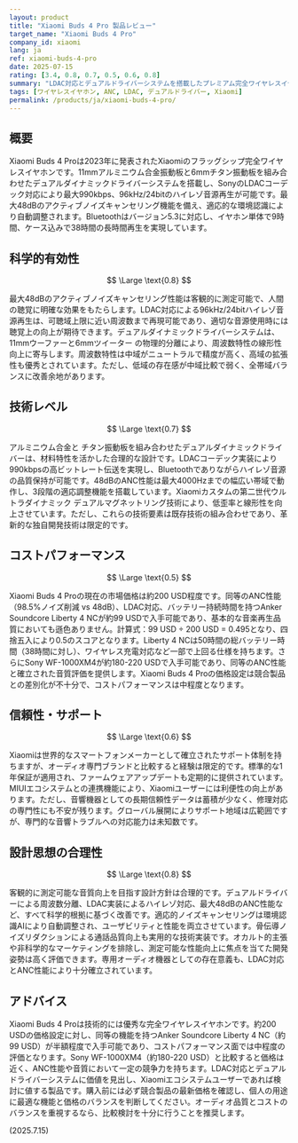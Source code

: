 ```yaml
---
layout: product
title: "Xiaomi Buds 4 Pro 製品レビュー"
target_name: "Xiaomi Buds 4 Pro"
company_id: xiaomi
lang: ja
ref: xiaomi-buds-4-pro
date: 2025-07-15
rating: [3.4, 0.8, 0.7, 0.5, 0.6, 0.8]
summary: "LDAC対応とデュアルドライバーシステムを搭載したプレミアム完全ワイヤレスイヤホンですが、同等機能製品の価格競争激化により、コストパフォーマンスで劣勢が目立ちます。"
tags: [ワイヤレスイヤホン, ANC, LDAC, デュアルドライバー, Xiaomi]
permalink: /products/ja/xiaomi-buds-4-pro/
---
```


## 概要

Xiaomi Buds 4 Proは2023年に発表されたXiaomiのフラッグシップ完全ワイヤレスイヤホンです。11mmアルミニウム合金振動板と6mmチタン振動板を組み合わせたデュアルダイナミックドライバーシステムを搭載し、SonyのLDACコーデック対応により最大990kbps、96kHz/24bitのハイレゾ音源再生が可能です。最大48dBのアクティブノイズキャンセリング機能を備え、適応的な環境認識により自動調整されます。Bluetoothはバージョン5.3に対応し、イヤホン単体で9時間、ケース込みで38時間の長時間再生を実現しています。

## 科学的有効性

$$ \Large \text{0.8} $$

最大48dBのアクティブノイズキャンセリング性能は客観的に測定可能で、人間の聴覚に明確な効果をもたらします。LDAC対応による96kHz/24bitハイレゾ音源再生は、可聴域上限に近い周波数まで再現可能であり、適切な音源使用時には聴覚上の向上が期待できます。デュアルダイナミックドライバーシステムは、11mmウーファーと6mmツイーター の物理的分離により、周波数特性の線形性向上に寄与します。周波数特性は中域がニュートラルで精度が高く、高域の拡張性も優秀とされています。ただし、低域の存在感が中域比較で弱く、全帯域バランスに改善余地があります。

## 技術レベル

$$ \Large \text{0.7} $$

アルミニウム合金と チタン振動板を組み合わせたデュアルダイナミックドライバーは、材料特性を活かした合理的な設計です。LDACコーデック実装により990kbpsの高ビットレート伝送を実現し、Bluetoothでありながらハイレゾ音源の品質保持が可能です。48dBのANC性能は最大4000Hzまでの幅広い帯域で動作し、3段階の適応調整機能を搭載しています。Xiaomiカスタムの第二世代ウルトラダイナミック デュアルマグネットリング技術により、低歪率と線形性を向上させています。ただし、これらの技術要素は既存技術の組み合わせであり、革新的な独自開発技術は限定的です。

## コストパフォーマンス

$$ \Large \text{0.5} $$

Xiaomi Buds 4 Proの現在の市場価格は約200 USD程度です。同等のANC性能（98.5%ノイズ削減 vs 48dB）、LDAC対応、バッテリー持続時間を持つAnker Soundcore Liberty 4 NCが約99 USDで入手可能であり、基本的な音楽再生品質においても遜色ありません。計算式：99 USD ÷ 200 USD = 0.495となり、四捨五入により0.5のスコアとなります。Liberty 4 NCは50時間の総バッテリー時間（38時間に対し）、ワイヤレス充電対応など一部で上回る仕様を持ちます。さらにSony WF-1000XM4が約180-220 USDで入手可能であり、同等のANC性能と確立された音質評価を提供します。Xiaomi Buds 4 Proの価格設定は競合製品との差別化が不十分で、コストパフォーマンスは中程度となります。

## 信頼性・サポート

$$ \Large \text{0.6} $$

Xiaomiは世界的なスマートフォンメーカーとして確立されたサポート体制を持ちますが、オーディオ専門ブランドと比較すると経験は限定的です。標準的な1年保証が適用され、ファームウェアアップデートも定期的に提供されています。MIUIエコシステムとの連携機能により、Xiaomiユーザーには利便性の向上があります。ただし、音響機器としての長期信頼性データは蓄積が少なく、修理対応の専門性にも不安が残ります。グローバル展開によりサポート地域は広範囲ですが、専門的な音響トラブルへの対応能力は未知数です。

## 設計思想の合理性

$$ \Large \text{0.8} $$

客観的に測定可能な音質向上を目指す設計方針は合理的です。デュアルドライバーによる周波数分離、LDAC実装によるハイレゾ対応、最大48dBのANC性能など、すべて科学的根拠に基づく改善です。適応的ノイズキャンセリングは環境認識AIにより自動調整され、ユーザビリティと性能を両立させています。骨伝導ノイズリダクションによる通話品質向上も実用的な技術実装です。オカルト的主張や非科学的なマーケティングを排除し、測定可能な性能向上に焦点を当てた開発姿勢は高く評価できます。専用オーディオ機器としての存在意義も、LDAC対応とANC性能により十分確立されています。

## アドバイス

Xiaomi Buds 4 Proは技術的には優秀な完全ワイヤレスイヤホンです。約200 USDの価格設定に対し、同等の機能を持つAnker Soundcore Liberty 4 NC（約99 USD）が半額程度で入手可能であり、コストパフォーマンス面では中程度の評価となります。Sony WF-1000XM4（約180-220 USD）と比較すると価格は近く、ANC性能や音質において一定の競争力を持ちます。LDAC対応とデュアルドライバーシステムに価値を見出し、Xiaomiエコシステムユーザーであれば検討に値する製品です。購入前には必ず競合製品の最新価格を確認し、個人の用途に最適な機能と価格のバランスを判断してください。オーディオ品質とコストのバランスを重視するなら、比較検討を十分に行うことを推奨します。

(2025.7.15)